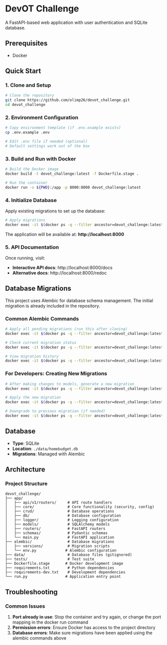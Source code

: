 # DevOT Challenge

A FastAPI-based web application with user authentication and SQLite database.

## Prerequisites

- Docker

## Quick Start

### 1. Clone and Setup

```bash
# Clone the repository
git clone https://github.com/olimp26/devot_challenge.git
cd devot_challenge
```

### 2. Environment Configuration

```bash
# Copy environment template (if .env.example exists)
cp .env.example .env

# Edit .env file if needed (optional)
# Default settings work out of the box
```

### 3. Build and Run with Docker

```bash
# Build the Docker image
docker build -t devot_challenge:latest -f Dockerfile.stage .

# Run the container
docker run -v ${PWD}:/app -p 8000:8000 devot_challenge:latest
```

### 4. Initialize Database

Apply existing migrations to set up the database:

```bash
# Apply migrations
docker exec -it $(docker ps -q --filter ancestor=devot_challenge:latest) alembic upgrade head
```

The application will be available at: **http://localhost:8000**

### 5. API Documentation

Once running, visit:

- **Interactive API docs**: http://localhost:8000/docs
- **Alternative docs**: http://localhost:8000/redoc

## Database Migrations

This project uses Alembic for database schema management. The initial migration is already included in the repository.

### Common Alembic Commands

```bash
# Apply all pending migrations (run this after cloning)
docker exec -it $(docker ps -q --filter ancestor=devot_challenge:latest) alembic upgrade head

# Check current migration status
docker exec -it $(docker ps -q --filter ancestor=devot_challenge:latest) alembic current

# View migration history
docker exec -it $(docker ps -q --filter ancestor=devot_challenge:latest) alembic history
```

### For Developers: Creating New Migrations

```bash
# After making changes to models, generate a new migration
docker exec -it $(docker ps -q --filter ancestor=devot_challenge:latest) alembic revision --autogenerate -m "Description of changes"

# Apply the new migration
docker exec -it $(docker ps -q --filter ancestor=devot_challenge:latest) alembic upgrade head

# Downgrade to previous migration (if needed)
docker exec -it $(docker ps -q --filter ancestor=devot_challenge:latest) alembic downgrade -1
```

## Database

- **Type**: SQLite
- **Location**: `./data/homebudget.db`
- **Migrations**: Managed with Alembic

## Architecture

### Project Structure

```
devot_challenge/
├── app/
│   ├── api/v1/routers/     # API route handlers
│   ├── core/               # Core functionality (security, config)
│   ├── crud/               # Database operations
│   ├── db/                 # Database configuration
│   ├── logger/             # Logging configuration
│   ├── models/             # SQLAlchemy models
│   ├── routers/            # FastAPI routers
│   ├── schemas/            # Pydantic schemas
│   └── main.py             # FastAPI application
├── alembic/                # Database migrations
│   ├── versions/           # Migration scripts
│   └── env.py             # Alembic configuration
├── data/                   # Database files (gitignored)
├── tests/                  # Test suite
├── Dockerfile.stage       # Docker development image
├── requirements.txt        # Python dependencies
├── requirements-dev.txt    # Development dependencies
└── run.py                 # Application entry point
```

## Troubleshooting

### Common Issues

1. **Port already in use**: Stop the container and try again, or change the port mapping in the docker run command
2. **Permission errors**: Ensure Docker has access to the project directory
3. **Database errors**: Make sure migrations have been applied using the alembic commands above
